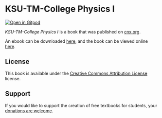 # KSU-TM-College Physics I

[![Open in Gitpod](https://gitpod.io/button/open-in-gitpod.svg)](https://gitpod.io/from-referrer/)

_KSU-TM-College Physics I_ is a book that was published on [cnx.org](https://cnx.org/).

An ebook can be downloaded [here](https://github.com/cnx-user-books/cnxbook-ksu-tm-college-physics-i/releases/latest), and the book can be viewed online [here](https://github.com/cnx-user-books/cnxbook-ksu-tm-college-physics-i/releases/latest).

## License
This book is available under the [Creative Commons Attribution License](./LICENSE) license.

## Support
If you would like to support the creation of free textbooks for students, your [donations are welcome](https://riceconnect.rice.edu/donation/support-openstax-banner).
